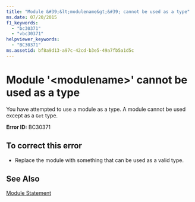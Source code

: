 ```yaml
---
title: "Module &#39;&lt;modulename&gt;&#39; cannot be used as a type"
ms.date: 07/20/2015
f1_keywords: 
  - "bc30371"
  - "vbc30371"
helpviewer_keywords: 
  - "BC30371"
ms.assetid: bf8a9d13-a97c-42cd-b3e5-49a7fb5a1d5c
---
```

# Module &#39;&lt;modulename&gt;&#39; cannot be used as a type
You have attempted to use a module as a type. A module cannot be used except as a `Get` type.  
  
 **Error ID:** BC30371  
  
## To correct this error  
  
- Replace the module with something that can be used as a valid type.  
  
## See Also  
 [Module Statement](../../visual-basic/language-reference/statements/module-statement.md)
